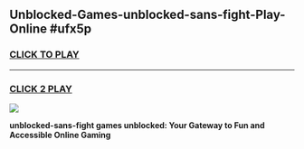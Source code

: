 
## Unblocked-Games-unblocked-sans-fight-Play-Online #ufx5p
<h3>
<a href="https://news.freeplayer.one?title=unblocked-sans-fight&ref=3">CLICK TO PLAY</a></h3>
<hr>

<h3>
<a href="https://news.freeplayer.one?title=unblocked-sans-fight&ref=3">CLICK 2 PLAY</a>
  
</h3>

<a href="https://news.freeplayer.one?title=unblocked-sans-fight&ref=3"><img src="https://clearcache.store/games.png"></a>


**unblocked-sans-fight games unblocked: Your Gateway to Fun and Accessible Online Gaming**
